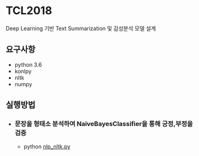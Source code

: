 # TCL2018
Deep Learning 기반 Text Summarization 및 감성분석 모델 설계

## 요구사항
- python 3.6
- konlpy
- nltk
- numpy

## 실행방법
- ### 문장을 형태소 분석하여 NaiveBayesClassifier을 통해 긍정,부정을 검증
  - python [nlp_nltk.py](https://github.com/LogSigma/TCL2018/blob/master/nlp_nltk.py)

